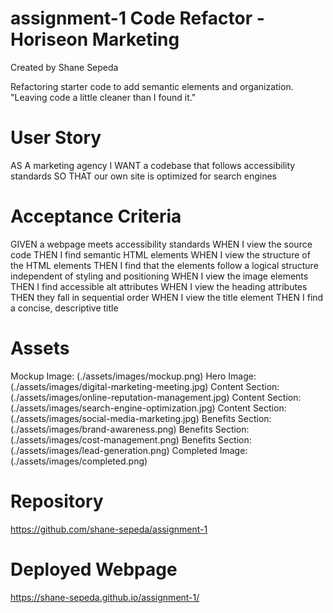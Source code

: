 # assignment-1 Code Refactor - Horiseon Marketing
Created by Shane Sepeda

Refactoring starter code to add semantic elements and organization. "Leaving code a little cleaner than I found it."

# User Story
AS A marketing agency
I WANT a codebase that follows accessibility standards
SO THAT our own site is optimized for search engines

# Acceptance Criteria
GIVEN a webpage meets accessibility standards
WHEN I view the source code
THEN I find semantic HTML elements
WHEN I view the structure of the HTML elements
THEN I find that the elements follow a logical structure independent of styling and positioning
WHEN I view the image elements
THEN I find accessible alt attributes
WHEN I view the heading attributes
THEN they fall in sequential order
WHEN I view the title element
THEN I find a concise, descriptive title

# Assets
Mockup Image: (./assets/images/mockup.png)
Hero Image: (./assets/images/digital-marketing-meeting.jpg)
Content Section: (./assets/images/online-reputation-management.jpg)
Content Section: (./assets/images/search-engine-optimization.jpg)
Content Section: (./assets/images/social-media-marketing.jpg)
Benefits Section: (./assets/images/brand-awareness.png)
Benefits Section: (./assets/images/cost-management.png)
Benefits Section: (./assets/images/lead-generation.png)
Completed Image: (./assets/images/completed.png)

# Repository
https://github.com/shane-sepeda/assignment-1

# Deployed Webpage
https://shane-sepeda.github.io/assignment-1/
